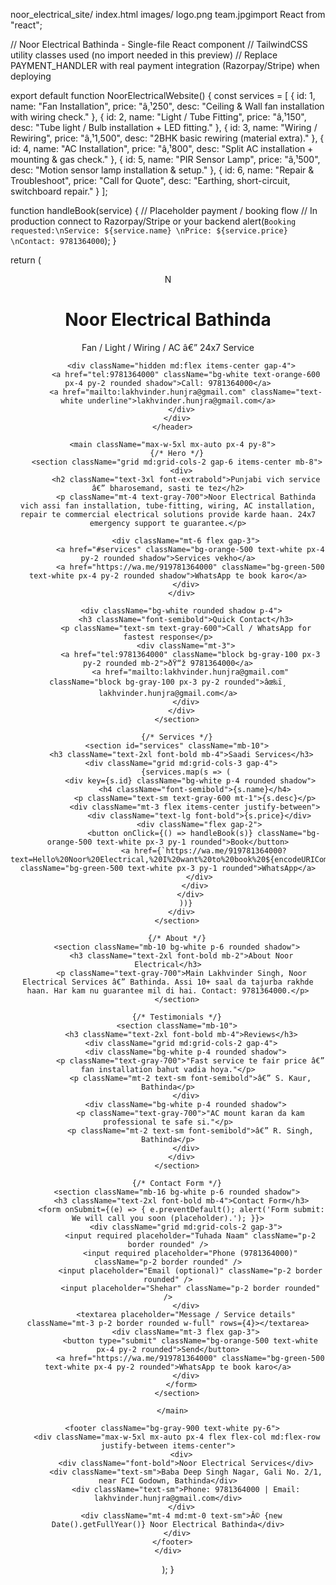 noor_electrical_site/
  index.html
  images/
    logo.png
    team.jpgimport React from "react";

// Noor Electrical Bathinda - Single-file React component
// TailwindCSS utility classes used (no import needed in this preview)
// Replace PAYMENT_HANDLER with real payment integration (Razorpay/Stripe) when deploying

export default function NoorElectricalWebsite() {
  const services = [
    { id: 1, name: "Fan Installation", price: "â‚¹250", desc: "Ceiling & Wall fan installation with wiring check." },
    { id: 2, name: "Light / Tube Fitting", price: "â‚¹150", desc: "Tube light / Bulb installation + LED fitting." },
    { id: 3, name: "Wiring / Rewiring", price: "â‚¹1,500", desc: "2BHK basic rewiring (material extra)." },
    { id: 4, name: "AC Installation", price: "â‚¹800", desc: "Split AC installation + mounting & gas check." },
    { id: 5, name: "PIR Sensor Lamp", price: "â‚¹500", desc: "Motion sensor lamp installation & setup." },
    { id: 6, name: "Repair & Troubleshoot", price: "Call for Quote", desc: "Earthing, short-circuit, switchboard repair." }
  ];

  function handleBook(service) {
    // Placeholder payment / booking flow
    // In production connect to Razorpay/Stripe or your backend
    alert(`Booking requested:\nService: ${service.name} \nPrice: ${service.price} \nContact: 9781364000`);
  }

  return (
    <div className="min-h-screen bg-gray-50 text-gray-900 font-sans">
      <header className="bg-gradient-to-r from-yellow-400 to-orange-500 shadow-md">
        <div className="max-w-5xl mx-auto px-4 py-6 flex items-center justify-between">
          <div className="flex items-center gap-4">
            <div className="w-12 h-12 rounded-full bg-white flex items-center justify-center font-bold text-orange-500">N</div>
            <div>
              <h1 className="text-white text-xl font-bold">Noor Electrical Bathinda</h1>
              <p className="text-yellow-100 text-sm">Fan / Light / Wiring / AC â€” 24x7 Service</p>
            </div>
          </div>

          <div className="hidden md:flex items-center gap-4">
            <a href="tel:9781364000" className="bg-white text-orange-600 px-4 py-2 rounded shadow">Call: 9781364000</a>
            <a href="mailto:lakhvinder.hunjra@gmail.com" className="text-white underline">lakhvinder.hunjra@gmail.com</a>
          </div>
        </div>
      </header>

      <main className="max-w-5xl mx-auto px-4 py-8">
        {/* Hero */}
        <section className="grid md:grid-cols-2 gap-6 items-center mb-8">
          <div>
            <h2 className="text-3xl font-extrabold">Punjabi vich service â€” bharosemand, sasti te tez</h2>
            <p className="mt-4 text-gray-700">Noor Electrical Bathinda vich assi fan installation, tube-fitting, wiring, AC installation, repair te commercial electrical solutions provide karde haan. 24x7 emergency support te guarantee.</p>

            <div className="mt-6 flex gap-3">
              <a href="#services" className="bg-orange-500 text-white px-4 py-2 rounded shadow">Services vekho</a>
              <a href="https://wa.me/919781364000" className="bg-green-500 text-white px-4 py-2 rounded shadow">WhatsApp te book karo</a>
            </div>
          </div>

          <div className="bg-white rounded shadow p-4">
            <h3 className="font-semibold">Quick Contact</h3>
            <p className="text-sm text-gray-600">Call / WhatsApp for fastest response</p>
            <div className="mt-3">
              <a href="tel:9781364000" className="block bg-gray-100 px-3 py-2 rounded mb-2">ðŸ“ž 9781364000</a>
              <a href="mailto:lakhvinder.hunjra@gmail.com" className="block bg-gray-100 px-3 py-2 rounded">âœ‰ï¸ lakhvinder.hunjra@gmail.com</a>
            </div>
          </div>
        </section>

        {/* Services */}
        <section id="services" className="mb-10">
          <h3 className="text-2xl font-bold mb-4">Saadi Services</h3>
          <div className="grid md:grid-cols-3 gap-4">
            {services.map(s => (
              <div key={s.id} className="bg-white p-4 rounded shadow">
                <h4 className="font-semibold">{s.name}</h4>
                <p className="text-sm text-gray-600 mt-1">{s.desc}</p>
                <div className="mt-3 flex items-center justify-between">
                  <div className="text-lg font-bold">{s.price}</div>
                  <div className="flex gap-2">
                    <button onClick={() => handleBook(s)} className="bg-orange-500 text-white px-3 py-1 rounded">Book</button>
                    <a href={`https://wa.me/919781364000?text=Hello%20Noor%20Electrical,%20I%20want%20to%20book%20${encodeURIComponent(s.name)}`} className="bg-green-500 text-white px-3 py-1 rounded">WhatsApp</a>
                  </div>
                </div>
              </div>
            ))}
          </div>
        </section>

        {/* About */}
        <section className="mb-10 bg-white p-6 rounded shadow">
          <h3 className="text-2xl font-bold mb-2">About Noor Electrical</h3>
          <p className="text-gray-700">Main Lakhvinder Singh, Noor Electrical Services â€” Bathinda. Assi 10+ saal da tajurba rakhde haan. Har kam nu guarantee mil di hai. Contact: 9781364000.</p>
        </section>

        {/* Testimonials */}
        <section className="mb-10">
          <h3 className="text-2xl font-bold mb-4">Reviews</h3>
          <div className="grid md:grid-cols-2 gap-4">
            <div className="bg-white p-4 rounded shadow">
              <p className="text-gray-700">"Fast service te fair price â€” fan installation bahut vadia hoya."</p>
              <p className="mt-2 text-sm font-semibold">â€” S. Kaur, Bathinda</p>
            </div>
            <div className="bg-white p-4 rounded shadow">
              <p className="text-gray-700">"AC mount karan da kam professional te safe si."</p>
              <p className="mt-2 text-sm font-semibold">â€” R. Singh, Bathinda</p>
            </div>
          </div>
        </section>

        {/* Contact Form */}
        <section className="mb-16 bg-white p-6 rounded shadow">
          <h3 className="text-2xl font-bold mb-4">Contact Form</h3>
          <form onSubmit={(e) => { e.preventDefault(); alert('Form submit: We will call you soon (placeholder).'); }}>
            <div className="grid md:grid-cols-2 gap-3">
              <input required placeholder="Tuhada Naam" className="p-2 border rounded" />
              <input required placeholder="Phone (9781364000)" className="p-2 border rounded" />
              <input placeholder="Email (optional)" className="p-2 border rounded" />
              <input placeholder="Shehar" className="p-2 border rounded" />
            </div>
            <textarea placeholder="Message / Service details" className="mt-3 p-2 border rounded w-full" rows={4}></textarea>
            <div className="mt-3 flex gap-3">
              <button type="submit" className="bg-orange-500 text-white px-4 py-2 rounded">Send</button>
              <a href="https://wa.me/919781364000" className="bg-green-500 text-white px-4 py-2 rounded">WhatsApp te book karo</a>
            </div>
          </form>
        </section>

      </main>

      <footer className="bg-gray-900 text-white py-6">
        <div className="max-w-5xl mx-auto px-4 flex flex-col md:flex-row justify-between items-center">
          <div>
            <div className="font-bold">Noor Electrical Services</div>
            <div className="text-sm">Baba Deep Singh Nagar, Gali No. 2/1, near FCI Godown, Bathinda</div>
            <div className="text-sm">Phone: 9781364000 | Email: lakhvinder.hunjra@gmail.com</div>
          </div>
          <div className="mt-4 md:mt-0 text-sm">Â© {new Date().getFullYear()} Noor Electrical Bathinda</div>
        </div>
      </footer>
    </div>
  );
}



